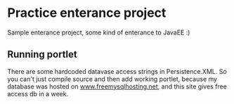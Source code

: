 # Practice enterance project
Sample enterance project, some kind of enterance to JavaEE :)

## Running portlet
There are some hardcoded datavase access strings in Persistence.XML.
So you can't just compile source and then add working portlet, because my database was hosted on www.freemysqlhosting.net, and this site gives free access db in a week.
